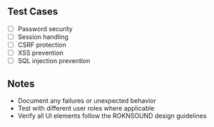 ## Test Cases

- [ ] Password security
- [ ] Session handling
- [ ] CSRF protection
- [ ] XSS prevention
- [ ] SQL injection prevention

## Notes
- Document any failures or unexpected behavior
- Test with different user roles where applicable
- Verify all UI elements follow the ROKNSOUND design guidelines
